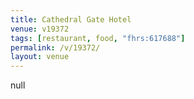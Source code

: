 ```yaml
---
title: Cathedral Gate Hotel
venue: v19372
tags: [restaurant, food, "fhrs:617688"]
permalink: /v/19372/
layout: venue
---
```

null